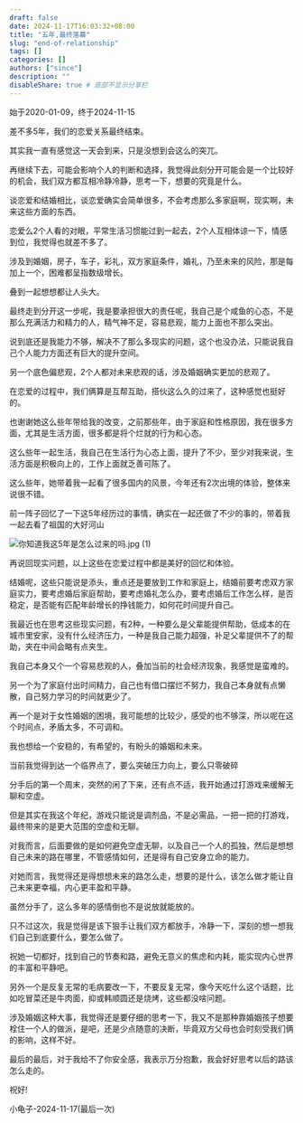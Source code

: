 ```yaml
---
draft: false
date: 2024-11-17T16:03:32+08:00
title: "五年,最终落幕"
slug: "end-of-relationship" 
tags: []
categories: []
authors: ["since"]
description: ""
disableShare: true # 底部不显示分享栏
---
```


始于2020-01-09，终于2024-11-15



差不多5年，我们的恋爱关系最终结束。



其实我一直有感觉这一天会到来，只是没想到会这么的突兀。



再继续下去，可能会影响个人的判断和选择，我觉得此刻分开可能会是一个比较好的机会，我们双方都互相冷静冷静，思考一下，想要的究竟是什么。



谈恋爱和结婚相比，谈恋爱确实会简单很多，不会考虑那么多家庭啊，现实啊，未来这些方面的东西。



恋爱么2个人看的对眼，平常生活习惯能过到一起去，2个人互相体谅一下，情感到位，我觉得也就差不多了。



涉及到婚姻，房子，车子，彩礼，双方家庭条件，婚礼，乃至未来的风险，那是每加上一个，困难都呈指数级增长。



叠到一起想想都让人头大。



最终走到分开这一步呢，我是要承担很大的责任呢，我自己是个咸鱼的心态，不是那么充满活力和精力的人，精气神不足，容易悲观，能力上面也不那么突出。



说到底还是我能力不够，解决不了那么多现实的问题，这个也没办法，只能说我自己个人能力方面还有巨大的提升空间。



另一个底色偏悲观，2个人都对未来悲观的话，涉及婚姻确实更加的悲观了。



在恋爱的过程中，我们俩算是互帮互助，搭伙这么久的过来了，这种感觉也挺好的。



也谢谢她这么些年带给我的改变，之前那些年，由于家庭和性格原因，我在很多方面，尤其是生活方面，很多都是将个烂就的行为和心态。



这么些年一起生活，我自己在生活行为心态上面，提升了不少，至少对我来说，生活方面是积极向上的，工作上面就乏善可陈了。



这么些年，她带着我一起看了很多国内的风景，今年还有2次出境的体验，整体来说很不错。



前一阵子回忆了一下这5年经历过的事情，确实在一起还做了不少的事的，带着我一起去看了祖国的大好河山

![你知道我这5年是怎么过来的吗.jpg (1)](https://cdn.jsdelivr.net/gh/thend03/mdPic/picGo/202411171621680.png)



再说回现实问题，以上这些在恋爱过程中都是美好的回忆和体验。



结婚呢，这些只能说是添头，重点还是要放到工作和家庭上，结婚前要考虑双方家庭实力，要考虑婚后家庭帮助，要考虑婚礼怎么办，要考虑婚后工作怎么样，是否稳定，是否能有匹配年龄增长的挣钱能力，如何花时间提升自己。



我最近也在思考这些现实问题，有2种，一种要么是父辈能提供帮助，低成本的在城市里安家，没有什么经济压力，一种是我自己能力超强，补足父辈提供不了的帮助，夹在中间会略有点夹生。



我自己本身又个一个容易悲观的人，叠加当前的社会经济现象，我感觉是蛮难的。



另一个为了家庭付出时间精力，自己也有借口摆烂不努力，我自己本身就有点懒散，自己努力学习的时间就更少了。



再一个是对于女性婚姻的困境，我可能想的比较少，感受的也不够深，所以呢在这个时间点，矛盾太多，不可调和。



我也想给一个安稳的，有希望的，有盼头的婚姻和未来。



当前我觉得到达一个临界点了，要么突破压力向上，要么只零破碎



分手后的第一个周末，突然的闲了下来，还有点不适，我开始通过打游戏来缓解无聊和空虚。



但是其实在我这个年纪，游戏只能说是调剂品，不是必需品，一把一把的打游戏，最终带来的是更大范围的空虚和无聊。



对我而言，后面要做的是如何避免空虚无聊，以及自己一个人的孤独，然后是想想自己未来的路在哪里，不管感情如何，还是得有自己安身立命的能力。



对她而言，我觉得还是得想想未来的路怎么走，想要的是什么，该怎么做才能让自己未来更幸福，内心更丰盈和平静。



虽然分手了，这么多年的感情倒也不是说放就能放的。



只不过这次，我是觉得是该下狠手让我们双方都放手，冷静一下，深刻的想一想我们自己到底要什么，要怎么做了。



祝她一切都好，找到自己的节奏和路，避免无意义的焦虑和内耗，能实现内心世界的丰富和平静吧。



另外一个是反复无常的毛病要改一下，不要反复无常，像今天吃什么这个话题，比如吃冒菜还是牛肉面，抑或韩顺圆还是烧烤，这些都没啥问题。



涉及婚姻这种大事，我觉得还是要仔细的思考一下，我又不是那种靠婚姻孩子想要栓住一个人的做派，是吧，还是少点随意的决断，毕竟双方父母也会时刻受我们俩的影响，这样不好。



最后的最后，对于我给不了你安全感，我表示万分抱歉，我会好好思考以后的路该怎么走的。



祝好!



小龟子-2024-11-17(最后一次)











